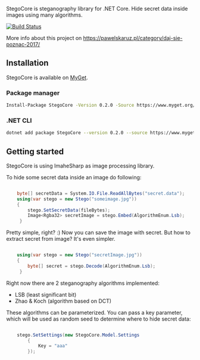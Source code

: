 StegoCore is steganography library for .NET Core. Hide secret data inside images using many algorithms.

[![Build Status](https://travis-ci.org/paw3lx/StegoCore.svg?branch=master)](https://travis-ci.org/paw3lx/StegoCore)

More info about this project on https://pawelskaruz.pl/category/daj-sie-poznac-2017/

## Installation

StegoCore is available on [MyGet](https://www.myget.org/feed/stegocore/package/nuget/StegoCore).

### Package manager
```bash
Install-Package StegoCore -Version 0.2.0 -Source https://www.myget.org/F/stegocore/api/v3/index.json
```

### .NET CLI
```bash
dotnet add package StegoCore --version 0.2.0 --source https://www.myget.org/F/stegocore/api/v3/index.json
```

## Getting started
 
StegoCore is using ImaheSharp as image processing library. 

To hide some secret data inside an image do following:

```cs

    byte[] secretData = System.IO.File.ReadAllBytes("secret.data");
    using(var stego = new Stego("someimage.jpg"))
    {
        stego.SetSecretData(fileBytes);
        Image<Rgba32> secretImage = stego.Embed(AlgorithmEnum.Lsb);
     }
```

Pretty simple, right? :) Now you can save the image with secret. But how to extract secret from image? It's even simpler.

```cs

    using(var stego = new Stego("secretImage.jpg"))
    {
        byte[] secret = stego.Decode(AlgorithmEnum.Lsb);
     }
```

Right now there are 2 steganography algorithms implemented:
- LSB (least significant bit)
- Zhao & Koch (algorithm based on DCT)

These algorithms can be parameterized. You can pass a key parameter, which will be used as random seed to determine where to hide secret data:

```cs

    stego.SetSettings(new StegoCore.Model.Settings
        {
            Key = "aaa"
        });
```